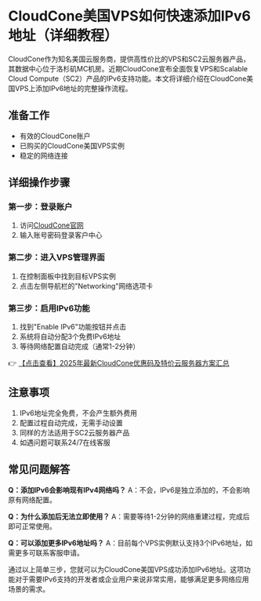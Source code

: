 # CloudCone美国VPS如何快速添加IPv6地址（详细教程）

CloudCone作为知名美国云服务商，提供高性价比的VPS和SC2云服务器产品，其数据中心位于洛杉矶MC机房。近期CloudCone宣布全面恢复VPS和Scalable Cloud Compute（SC2）产品的IPv6支持功能。本文将详细介绍在CloudCone美国VPS上添加IPv6地址的完整操作流程。

## 准备工作
- 有效的CloudCone账户
- 已购买的CloudCone美国VPS实例
- 稳定的网络连接

## 详细操作步骤

### 第一步：登录账户
1. 访问[CloudCone官网](https://bit.ly/Cloudcone)
2. 输入账号密码登录客户中心

### 第二步：进入VPS管理界面
1. 在控制面板中找到目标VPS实例
2. 点击左侧导航栏的"Networking"网络选项卡

### 第三步：启用IPv6功能
1. 找到"Enable IPv6"功能按钮并点击
2. 系统将自动分配3个免费IPv6地址
3. 等待网络配置自动完成（通常1-2分钟）

👉 [【点击查看】2025年最新CloudCone优惠码及特价云服务器方案汇总](https://bit.ly/Cloudcone)

## 注意事项
1. IPv6地址完全免费，不会产生额外费用
2. 配置过程自动完成，无需手动设置
3. 同样的方法适用于SC2云服务器产品
4. 如遇问题可联系24/7在线客服

## 常见问题解答
**Q：添加IPv6会影响现有IPv4网络吗？**
A：不会，IPv6是独立添加的，不会影响原有网络配置。

**Q：为什么添加后无法立即使用？**
A：需要等待1-2分钟的网络重建过程，完成后即可正常使用。

**Q：可以添加更多IPv6地址吗？**
A：目前每个VPS实例默认支持3个IPv6地址，如需更多可联系客服申请。

通过以上简单三步，您就可以为CloudCone美国VPS成功添加IPv6地址。这项功能对于需要IPv6支持的开发者或企业用户来说非常实用，能够满足更多网络应用场景的需求。